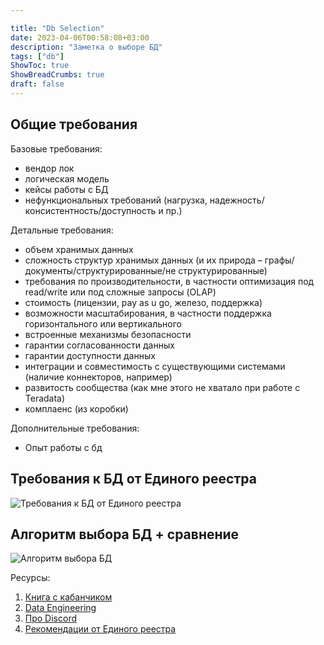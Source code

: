 ```yaml
---

title: "Db Selection"
date: 2023-04-06T00:58:08+03:00
description: "Заметка о выборе БД"
tags: ["db"]
ShowToc: true
ShowBreadCrumbs: true
draft: false
---
```


## Общие требования

Базовые требования:

- вендор лок
- логическая модель
- кейсы работы с БД
- нефункциональных требований (нагрузка, надежность/консистентность/доступность и пр.)

Детальные требования:

- объем хранимых данных
- сложность структур хранимых данных (и их природа – графы/документы/структурированные/не структурированные)
- требования по производительности, в частности оптимизация под read/write или под сложные запросы (OLAP)
- стоимость (лицензии, pay as u go, железо, поддержка)
- возможности масштабирования, в частности поддержка горизонтального или вертикального
- встроенные механизмы безопасности
- гарантии согласованности данных
- гарантии доступности данных
- интеграции и совместимость с существующими системами (наличие коннекторов, например)
- развитость сообщества (как мне этого не хватало при работе с Teradata)
- комплаенс (из коробки)

Дополнительные требования:

- Опыт работы с бд

## Требования к БД от Единого реестра

![Требования к БД от Единого реестра](/img/db-selection/db-requirements.jpg)

## Алгоритм выбора БД + сравнение

![Алгоритм выбора БД](/img/db-selection/db-selection.jpg)

Ресурсы:

1. [Книга с кабанчиком](https://habr.com/ru/companies/piter/articles/352742/)
2. [Data Engineering](https://ivan-shamaev.ru/data-engineering-etl-pipeline-data-warehouse-datalake/)
3. [Про Discord](https://habr.com/ru/post/722124/)
4. [Рекомендации от Единого реестра](https://ru-ikt.ru/metodicheskiye_rekomendatsi/)